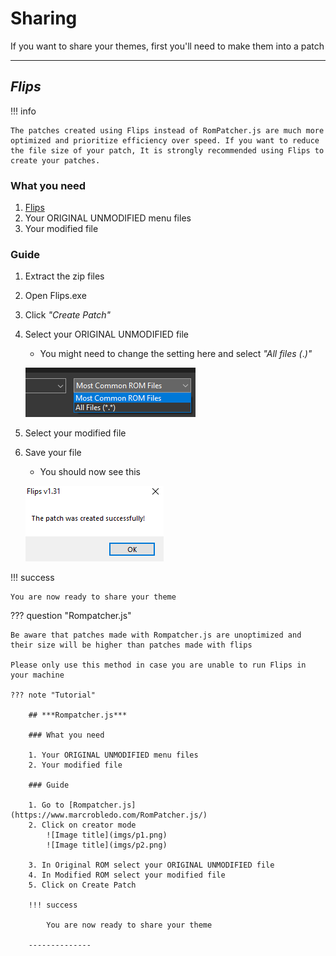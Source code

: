 # Sharing

If you want to share your themes, first you'll need to make them into a patch

--------------

## ***Flips***

!!! info

    The patches created using Flips instead of RomPatcher.js are much more optimized and prioritize efficiency over speed. If you want to reduce the file size of your patch, It is strongly recommended using Flips to create your patches.

### What you need

1. [Flips](https://github.com/Alcaro/Flips/releases)
1. Your ORIGINAL UNMODIFIED menu files
2. Your modified file

### Guide

1. Extract the zip files
2. Open Flips.exe
3. Click *"Create Patch"*
4. Select your ORIGINAL UNMODIFIED file
    - You might need to change the setting here and select *"All files (*.*)"*

    ![Image title](imgs/p3.png)

5. Select your modified file
6. Save your file
    - You should now see this

    ![Image title](imgs/p4.png)

!!! success

    You are now ready to share your theme

??? question "Rompatcher.js"

    Be aware that patches made with Rompatcher.js are unoptimized and their size will be higher than patches made with flips

    Please only use this method in case you are unable to run Flips in your machine

    ??? note "Tutorial"

        ## ***Rompatcher.js***

        ### What you need

        1. Your ORIGINAL UNMODIFIED menu files
        2. Your modified file

        ### Guide

        1. Go to [Rompatcher.js](https://www.marcrobledo.com/RomPatcher.js/)
        2. Click on creator mode
            ![Image title](imgs/p1.png)
            ![Image title](imgs/p2.png)

        3. In Original ROM select your ORIGINAL UNMODIFIED file
        4. In Modified ROM select your modified file
        5. Click on Create Patch

        !!! success

            You are now ready to share your theme

        --------------